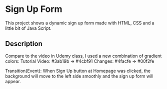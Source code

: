 # Sign Up Form
This project shows a  dynamic sign up form made with HTML, CSS and a little bit of Java Script.

## Description
Compare to the video in Udemy class, I used a new combination of gradient colors:
  Tutorial Video: #3ab19b -> #4cbf91
  Changes: #4facfe -> #00f2fe

Transition(Event): When Sign Up button at Homepage was clicked, the background will move to the left side smoothly and the sign up form will appear. 
